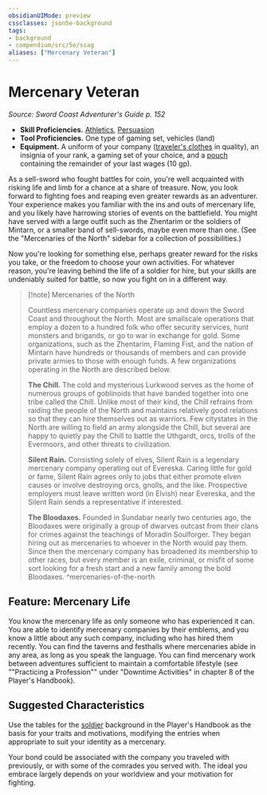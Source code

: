 ```yaml
---
obsidianUIMode: preview
cssclasses: json5e-background
tags:
- background
- compendium/src/5e/scag
aliases: ["Mercenary Veteran"]
---
```

# Mercenary Veteran
*Source: Sword Coast Adventurer's Guide p. 152*  

- **Skill Proficiencies.** [Athletics](z_compendium/rules/skills.md#Athletics), [Persuasion](z_compendium/rules/skills.md#Persuasion)  
- **Tool Proficiencies.** One type of gaming set, vehicles (land)  
- **Equipment.** A uniform of your company ([traveler's clothes](z_compendium/items/travelers-clothes.md) in quality), an insignia of your rank, a gaming set of your choice, and a [pouch](z_compendium/items/pouch.md) containing the remainder of your last wages (10 gp).  

As a sell-sword who fought battles for coin, you're well acquainted with risking life and limb for a chance at a share of treasure. Now, you look forward to fighting foes and reaping even greater rewards as an adventurer. Your experience makes you familiar with the ins and outs of mercenary life, and you likely have harrowing stories of events on the battlefield. You might have served with a large outfit such as the Zhentarim or the soldiers of Mintarn, or a smaller band of sell-swords, maybe even more than one. (See the "Mercenaries of the North" sidebar for a collection of possibilities.)

Now you're looking for something else, perhaps greater reward for the risks you take, or the freedom to choose your own activities. For whatever reason, you're leaving behind the life of a soldier for hire, but your skills are undeniably suited for battle, so now you fight on in a different way.

> [!note] Mercenaries of the North
> 
> Countless mercenary companies operate up and down the Sword Coast and throughout the North. Most are smallscale operations that employ a dozen to a hundred folk who offer security services, hunt monsters and brigands, or go to war in exchange for gold. Some organizations, such as the Zhentarim, Flaming Fist, and the nation of Mintarn have hundreds or thousands of members and can provide private armies to those with enough funds. A few organizations operating in the North are described below.
> 
> **The Chill.** The cold and mysterious Lurkwood serves as the home of numerous groups of goblinoids that have banded together into one tribe called the Chill. Unlike most of their kind, the Chill refrains from raiding the people of the North and maintains relatively good relations so that they can hire themselves out as warriors. Few citystates in the North are willing to field an army alongside the Chill, but several are happy to quietly pay the Chill to battle the Uthgardt, orcs, trolls of the Evermoors, and other threats to civilization.
> 
> **Silent Rain.** Consisting solely of elves, Silent Rain is a legendary mercenary company operating out of Evereska. Caring little for gold or fame, Silent Rain agrees only to jobs that either promote elven causes or involve destroying orcs, gnolls, and the like. Prospective employers must leave written word (in Elvish) near Evereska, and the Silent Rain sends a representative if interested.
> 
> **The Bloodaxes.** Founded in Sundabar nearly two centuries ago, the Bloodaxes were originally a group of dwarves outcast from their clans for crimes against the teachings of Moradin Soulforger. They began hiring out as mercenaries to whoever in the North would pay them. Since then the mercenary company has broadened its membership to other races, but every member is an exile, criminal, or misfit of some sort looking for a fresh start and a new family among the bold Bloodaxes.
^mercenaries-of-the-north

## Feature: Mercenary Life

You know the mercenary life as only someone who has experienced it can. You are able to identify mercenary companies by their emblems, and you know a little about any such company, including who has hired them recently. You can find the taverns and festhalls where mercenaries abide in any area, as long as you speak the language. You can find mercenary work between adventures sufficient to maintain a comfortable lifestyle (see ""Practicing a Profession"" under "Downtime Activities" in chapter 8 of the Player's Handbook).

## Suggested Characteristics

Use the tables for the [soldier](z_compendium/backgrounds/soldier.md) background in the Player's Handbook as the basis for your traits and motivations, modifying the entries when appropriate to suit your identity as a mercenary.

Your bond could be associated with the company you traveled with previously, or with some of the comrades you served with. The ideal you embrace largely depends on your worldview and your motivation for fighting.